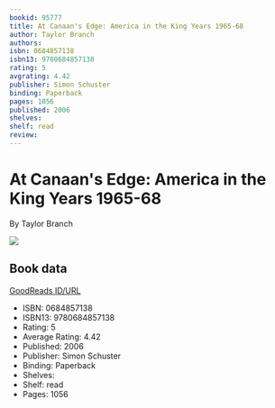 ```yaml
---
bookid: 95777
title: At Canaan's Edge: America in the King Years 1965-68
author: Taylor Branch
authors: 
isbn: 0684857138
isbn13: 9780684857138
rating: 5
avgrating: 4.42
publisher: Simon Schuster
binding: Paperback
pages: 1056
published: 2006
shelves: 
shelf: read
review: 
---
```


# At Canaan's Edge: America in the King Years 1965-68

By Taylor Branch

![](https://i.gr-assets.com/images/S/compressed.photo.goodreads.com/books/1348640378l/95777.jpg)

## Book data

[GoodReads ID/URL](https://www.goodreads.com/book/show/95777)

- ISBN: 0684857138
- ISBN13: 9780684857138
- Rating: 5
- Average Rating: 4.42
- Published: 2006
- Publisher: Simon Schuster
- Binding: Paperback
- Shelves: 
- Shelf: read
- Pages: 1056

